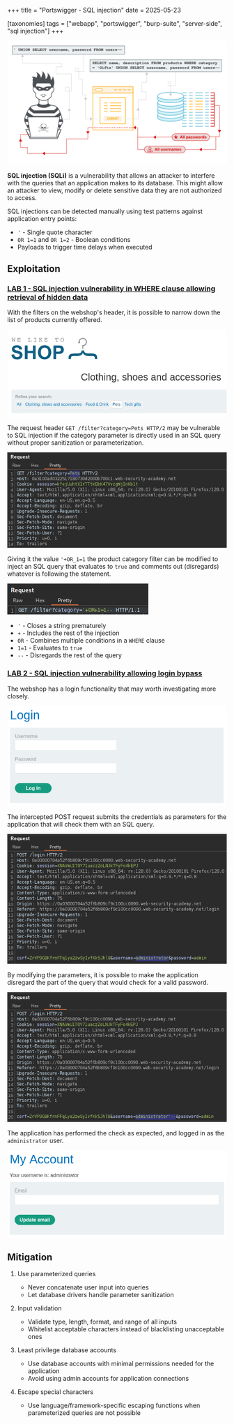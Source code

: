 +++
title = "Portswigger - SQL injection"
date = 2025-05-23

[taxonomies]
tags = ["webapp", "portswigger", "burp-suite", "server-side", "sql injection"]
+++

![sql-injection](/pictures/articles/portswigger/sql-injection/sql-injection.svg)

**SQL injection (SQLi)** is a vulnerability that allows an attacker to interfere
with the queries that an application makes to its database. This might allow an
attacker to view, modify or delete sensitive data they are not authorized to
access.

<!-- more -->

SQL injections can be detected manually using test patterns against application
entry points:
- `'` - Single quote character
- `OR 1=1` and `OR 1=2` - Boolean conditions
- Payloads to trigger time delays when executed

## Exploitation

<!-- LAB 1 {{{-->
### [LAB 1 - SQL injection vulnerability in WHERE clause allowing retrieval of hidden data](https://portswigger.net/web-security/learning-paths/server-side-vulnerabilities-apprentice/sql-injection-apprentice/sql-injection/lab-retrieve-hidden-data)

With the filters on the webshop's header, it is possible
to narrow down the list of products currently offered.

![lab1-1](/pictures/articles/portswigger/sql-injection/lab-1-1.png)

The request header  `GET /filter?category=Pets HTTP/2` may be vulnerable
to SQL injection if the category parameter is directly used in an SQL query
without proper sanitization or parameterization.

![lab1-2](/pictures/articles/portswigger/sql-injection/lab-1-2.png)

Giving it the value `'+OR_1=1` the product category filter can be
modified to inject an SQL query that evaluates to `true` and comments out
(disregards) whatever is following the statement.

![lab1-3](/pictures/articles/portswigger/sql-injection/lab-1-3.png)

- `'` - Closes a string prematurely
- `+` - Includes the rest of the injection
- `OR` - Combines multiple conditions in a `WHERE` clause
- `1=1` - Evaluates to `true`
- `--` - Disregards the rest of the query
<!-- }}} -->

<!-- LAB 2 {{{-->
### [LAB 2 - SQL injection vulnerability allowing login bypass](https://portswigger.net/web-security/learning-paths/server-side-vulnerabilities-apprentice/sql-injection-apprentice/sql-injection/lab-login-bypass)

The webshop has a login functionality that may worth investigating more closely.

![lab2-1](/pictures/articles/portswigger/sql-injection/lab-2-1.png)

The intercepted POST request submits the credentials as parameters
for the application that will check them with an SQL query.

![lab2-2](/pictures/articles/portswigger/sql-injection/lab-2-2.png)

By modifying the parameters, it is possible to make the application disregard
the part of the query that would check for a valid password.

![lab2-3](/pictures/articles/portswigger/sql-injection/lab-2-3.png)

The application has performed the check as expected,
and logged in as the `administrator` user.

![lab2-3](/pictures/articles/portswigger/sql-injection/lab-2-4.png)
<!-- }}} -->

## Mitigation

<!-- Mitigation {{{-->
1. Use parameterized queries
    - Never concatenate user input into queries
    - Let database drivers handle parameter sanitization

2. Input validation
    - Validate type, length, format, and range of all inputs
    - Whitelist acceptable characters instead of blacklisting unacceptable ones

4. Least privilege database accounts
    - Use database accounts with  minimal permissions needed for the application
    - Avoid using admin accounts for application connections

5. Escape special characters
    - Use language/framework-specific escaping functions when parameterized
    queries are not possible
<!-- }}} -->
